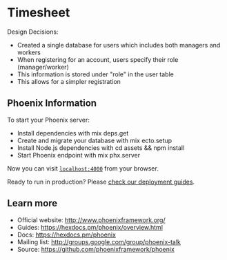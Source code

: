 # Timesheet

Design Decisions:
  * Created a single database for users which includes both managers and workers
   * When registering for an account, users specify their role (manager/worker)
   * This information is stored under "role" in the user table
   * This allows for a simpler registration


## Phoenix Information

To start your Phoenix server:

  * Install dependencies with mix deps.get
  * Create and migrate your database with mix ecto.setup
  * Install Node.js dependencies with cd assets && npm install
  * Start Phoenix endpoint with mix phx.server
  
Now you can visit [`localhost:4000`](http://localhost:4000) from your browser.

Ready to run in production? Please [check our deployment guides](https://hexdocs.pm/phoenix/deployment.html).

## Learn more

  * Official website: http://www.phoenixframework.org/
  * Guides: https://hexdocs.pm/phoenix/overview.html
  * Docs: https://hexdocs.pm/phoenix
  * Mailing list: http://groups.google.com/group/phoenix-talk
  * Source: https://github.com/phoenixframework/phoenix
